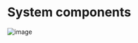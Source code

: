 # System components
![image](https://github.com/user-attachments/assets/e6f8d8b2-4803-4465-94e5-a80c482615e1)
